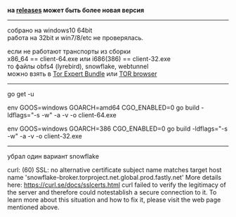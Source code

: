**на [releases](https://github.com/LeonMskRu/arti_windows/releases) может быть более новая версия**

---

собрано на windows10 64bit\
работа на 32bit и win7/8/etc не проверялась.

если не работают транспорты из сборки\
x86_64 == client-64.exe или i686(386) == client-32.exe\
то файлы obfs4 (lyrebird), snowflake, webtunnel\
можно взять в [Tor Expert Bundle](https://www.torproject.org/download/tor/)
или [TOR browser](https://dist.torproject.org/torbrowser/)

---

go get -u

env GOOS=windows GOARCH=amd64 CGO_ENABLED=0 go build -ldflags="-s -w" -a -v -o client-64.exe

env GOOS=windows GOARCH=386 CGO_ENABLED=0 go build -ldflags="-s -w" -a -v -o client-32.exe

---

убрал один вариант snowflake

curl: (60) SSL: no alternative certificate subject name matches target host name 'snowflake-broker.torproject.net.global.prod.fastly.net'
More details here: https://curl.se/docs/sslcerts.html
curl failed to verify the legitimacy of the server and therefore could notestablish a secure connection to it. To learn more about this situation and how to fix it, please visit the web page mentioned above.

